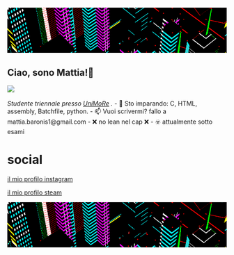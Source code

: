 ![xd](g3.gif)
 
 <h2>Ciao, sono Mattia!👋</h2> 
<img src="{https://img.shields.io/badge/Instagram-E4405F?style=for-the-badge&logo=instagram&logoColor=white}" />
<p><em>Studente triennale presso <a href="https://www.unimore.it/en">UniMoRe</a> . </em>
- 🌱 Sto imparando: C, HTML, assembly, Batchfile, python.
- 📫 Vuoi scrivermi? fallo a mattia.baronis1@gmail.com
- ❌ no lean nel cap ❌
- ☣️ attualmente sotto esami

# social
 [il mio profilo instagram](https://www.instagram.com/bar0xx/)
 
 [il mio profilo steam](https://steamcommunity.com/id/bar0x/)
 
 ![xd](g3.gif)

<!---
--->
